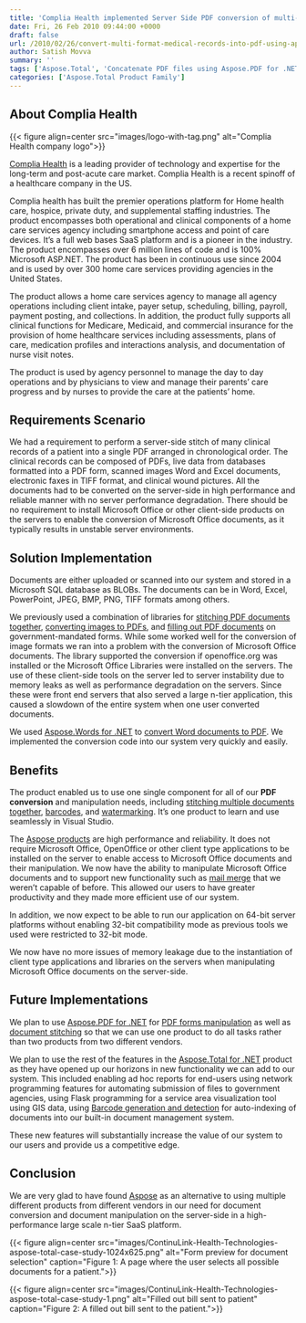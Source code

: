 ```yaml
---
title: 'Complia Health implemented Server Side PDF conversion of multi-format medical records including MS Office files using Aspose APIs'
date: Fri, 26 Feb 2010 09:44:00 +0000
draft: false
url: /2010/02/26/convert-multi-format-medical-records-into-pdf-using-apis/
author: Satish Movva
summary: ''
tags: ['Aspose.Total', 'Concatenate PDF files using Aspose.PDF for .NET', 'Convert MS Office files to PDF format', 'Convert MS Office to PDF', 'Convert images to PDF using Aspose.PDF for .NET', 'Fill PDF forms', 'Image to PDF conversion', 'Insert Image or Text watermark in PDF fiels', 'MS Office files conversion to PDF format', 'MS Word conversion to PDF using Aspose.Words for .NET', 'MS Word processing without MS Office Automation', 'PDF concatenation', 'Programatically fill PDF forms using Aspose.PDF for .NET', 'Success Stories', 'Watermark PDF documents using Aspose.PDF for .NET']
categories: ['Aspose.Total Product Family']
---
```


## About Complia Health



{{< figure align=center src="images/logo-with-tag.png" alt="Complia Health company logo">}}


[Complia Health][1] is a leading provider of technology and expertise for the long-term and post-acute care market. Complia Health is a recent spinoff of a healthcare company in the US.

Complia health has built the premier operations platform for Home health care, hospice, private duty, and supplemental staffing industries. The product encompasses both operational and clinical components of a home care services agency including smartphone access and point of care devices. It’s a full web bases SaaS platform and is a pioneer in the industry. The product encompasses over 6 million lines of code and is 100% Microsoft ASP.NET. The product has been in continuous use since 2004 and is used by over 300 home care services providing agencies in the United States.

The product allows a home care services agency to manage all agency operations including client intake, payer setup, scheduling, billing, payroll, payment posting, and collections. In addition, the product fully supports all clinical functions for Medicare, Medicaid, and commercial insurance for the provision of home healthcare services including assessments, plans of care, medication profiles and interactions analysis, and documentation of nurse visit notes.

The product is used by agency personnel to manage the day to day operations and by physicians to view and manage their parents’ care progress and by nurses to provide the care at the patients’ home.

## Requirements Scenario

We had a requirement to perform a server-side stitch of many clinical records of a patient into a single PDF arranged in chronological order. The clinical records can be composed of PDFs, live data from databases formatted into a PDF form, scanned images Word and Excel documents, electronic faxes in TIFF format, and clinical wound pictures. All the documents had to be converted on the server-side in high performance and reliable manner with no server performance degradation. There should be no requirement to install Microsoft Office or other client-side products on the servers to enable the conversion of Microsoft Office documents, as it typically results in unstable server environments.

## Solution Implementation

Documents are either uploaded or scanned into our system and stored in a Microsoft SQL database as BLOBs. The documents can be in Word, Excel, PowerPoint, JPEG, BMP, PNG, TIFF formats among others.

We previously used a combination of libraries for [stitching PDF documents together][2], [converting images to PDFs][3], and [filling out PDF documents][4] on government-mandated forms. While some worked well for the conversion of image formats we ran into a problem with the conversion of Microsoft Office documents. The library supported the conversion if openoffice.org was installed or the Microsoft Office Libraries were installed on the servers. The use of these client-side tools on the server led to server instability due to memory leaks as well as performance degradation on the servers. Since these were front end servers that also served a large n-tier application, this caused a slowdown of the entire system when one user converted documents.

We used [Aspose.Words for .NET][5] to [convert Word documents to PDF][6]. We implemented the conversion code into our system very quickly and easily.

## Benefits

The product enabled us to use one single component for all of our **PDF conversion** and manipulation needs, including [stitching multiple documents together][7], [barcodes][8], and [watermarking][9]. It’s one product to learn and use seamlessly in Visual Studio.

The [Aspose products][10] are high performance and reliability. It does not require Microsoft Office, OpenOffice or other client type applications to be installed on the server to enable access to Microsoft Office documents and their manipulation. We now have the ability to manipulate Microsoft Office documents and to support new functionality such as [mail merge][11] that we weren’t capable of before. This allowed our users to have greater productivity and they made more efficient use of our system.

In addition, we now expect to be able to run our application on 64-bit server platforms without enabling 32-bit compatibility mode as previous tools we used were restricted to 32-bit mode.

We now have no more issues of memory leakage due to the instantiation of client type applications and libraries on the servers when manipulating Microsoft Office documents on the server-side.

## Future Implementations

We plan to use [Aspose.PDF for .NET][12] for [PDF forms manipulation][13] as well as [document stitching][14] so that we can use one product to do all tasks rather than two products from two different vendors.

We plan to use the rest of the features in the [Aspose.Total for .NET][15] product as they have opened up our horizons in new functionality we can add to our system. This included enabling ad hoc reports for end-users using network programming features for automating submission of files to government agencies, using Flask programming for a service area visualization tool using GIS data, using [Barcode generation and detection][16] for auto-indexing of documents into our built-in document management system.

These new features will substantially increase the value of our system to our users and provide us a competitive edge.

## Conclusion

We are very glad to have found [Aspose][17] as an alternative to using multiple different products from different vendors in our need for document conversion and document manipulation on the server-side in a high-performance large scale n-tier SaaS platform.



{{< figure align=center src="images/ContinuLink-Health-Technologies-aspose-total-case-study-1024x625.png" alt="Form preview for document selection" caption="Figure 1: A page where the user selects all possible documents for a patient.">}}




{{< figure align=center src="images/ContinuLink-Health-Technologies-aspose-total-case-study-1.png" alt="Filled out bill sent to patient" caption="Figure 2: A filled out bill sent to the patient.">}}





[1]: http://www.compliahealth.com/
[2]: https://docs.aspose.com/
[3]: https://docs.aspose.com/
[4]: https://docs.aspose.com/display/pdfnet/Working+with+Forms
[5]: https://products.aspose.com/words/net
[6]: https://docs.aspose.com/display/wordsnet/Converting+a+Word+document+to+PDF
[7]: https://docs.aspose.com/
[8]: https://docs.aspose.com/
[9]: https://docs.aspose.com/display/pdfnet/Working+with+Stamps+and+Watermarks
[10]: https://products.aspose.com/
[11]: https://docs.aspose.com/display/wordsnet/Mail+Merge+and+Reporting
[12]: https://products.aspose.com/pdf/net
[13]: https://docs.aspose.com/display/pdfnet/Working+with+Forms
[14]: https://docs.aspose.com/
[15]: https://products.aspose.com/total/net
[16]: https://docs.aspose.com/
[17]: https://www.aspose.com/




